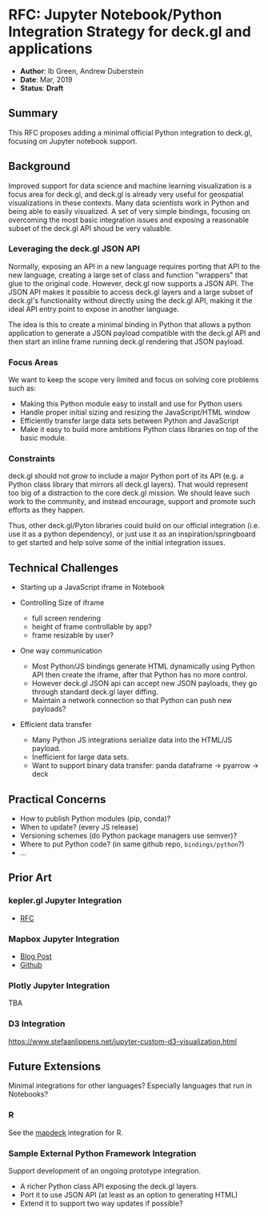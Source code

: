 # RFC: Jupyter Notebook/Python Integration Strategy for deck.gl and applications

* **Author**: Ib Green, Andrew Duberstein
* **Date**: Mar, 2019
* **Status**: **Draft**

## Summary

This RFC proposes adding a minimal official Python integration to deck.gl, focusing on Jupyter notebook support.


## Background

Improved support for data science and machine learning visualization is a focus area for deck.gl, and deck.gl is already very useful for geospatial visualizations in these contexts. Many data scientists work in Python and being able to easily visualized. A set of very simple bindings, focusing on overcoming the most basic integration issues and exposing a reasonable subset of the deck.gl API shoud be very valuable.


### Leveraging the deck.gl JSON API

Normally, exposing an API in a new language requires porting that API to the new language, creating a large set of class and function "wrappers" that glue to the original code. However, deck.gl now supports a JSON API. The JSON API makes it possible to access deck.gl layers and a large subset of deck.gl's functionality without directly using the deck.gl API, making it the ideal API entry point to expose in another language.

The idea is this to create a minimal binding in Python that allows a python application to generate a JSON payload compatible with the deck.gl API and then start an inline frame running deck.gl rendering that JSON payload.


### Focus Areas

We want to keep the scope very limited and focus on solving core problems such as:

* Making this Python module easy to install and use for Python users
* Handle proper initial sizing and resizing the JavaScript/HTML window
* Efficiently transfer large data sets between Python and JavaScript
* Make it easy to build more ambitions Python class libraries on top of the basic module.


### Constraints

deck.gl should not grow to include a major Python port of its API (e.g. a Python class library that mirrors all deck.gl layers). That would represent too big of a distraction to the core deck.gl mission. We should leave such work to the community, and instead encourage, support and promote such efforts as they happen.

Thus, other deck.gl/Pyton libraries could build on our official integration (i.e. use it as a python dependency), or just use it as an inspiration/springboard to get started and help solve some of the initial integration issues.


## Technical Challenges

* Starting up a JavaScript iframe in Notebook

* Controlling Size of iframe
  * full screen rendering
  * height of frame controllable by app?
  * frame resizable by user?

* One way communication
  * Most Python/JS bindings generate HTML dynamically using Python API then create the iframe, after that Python has no more control.
  * However deck.gl JSON api can accept new JSON payloads, they go through standard deck.gl layer diffing.
  * Maintain a network connection so that Python can push new payloads?

* Efficient data transfer
  * Many Python JS integrations serialize data into the HTML/JS payload.
  * Inefficient for large data sets.
  * Want to support binary data transfer: panda dataframe -> pyarrow -> deck


## Practical Concerns


* How to publish Python modules (pip, conda)?
* When to update? (every JS release)
* Versioning schemes (do Python package managers use semver)?
* Where to put Python code? (in same github repo, `bindings/python`?)
* ...


## Prior Art

### kepler.gl Jupyter Integration

* [RFC](https://github.com/uber/kepler.gl/issues/331)


### Mapbox Jupyter Integration

* [Blog Post](https://github.com/mapbox/mapboxgl-jupyter)
* [Github](https://github.com/mapbox/mapboxgl-jupyter/blob/master/docs/viz.md)


### Plotly Jupyter Integration

TBA


### D3 Integration

https://www.stefaanlippens.net/jupyter-custom-d3-visualization.html



## Future Extensions

Minimal integrations for other languages? Especially languages that run in Notebooks?

### R

See the [mapdeck](https://symbolixau.github.io/mapdeck/articles/mapdeck.html) integration for R.


### Sample External Python Framework Integration

Support development of an ongoing prototype integration.

* A richer Python class API exposing the deck.gl layers.
* Port it to use JSON API (at least as an option to generating HTML)
* Extend it to support two way updates if possible?
